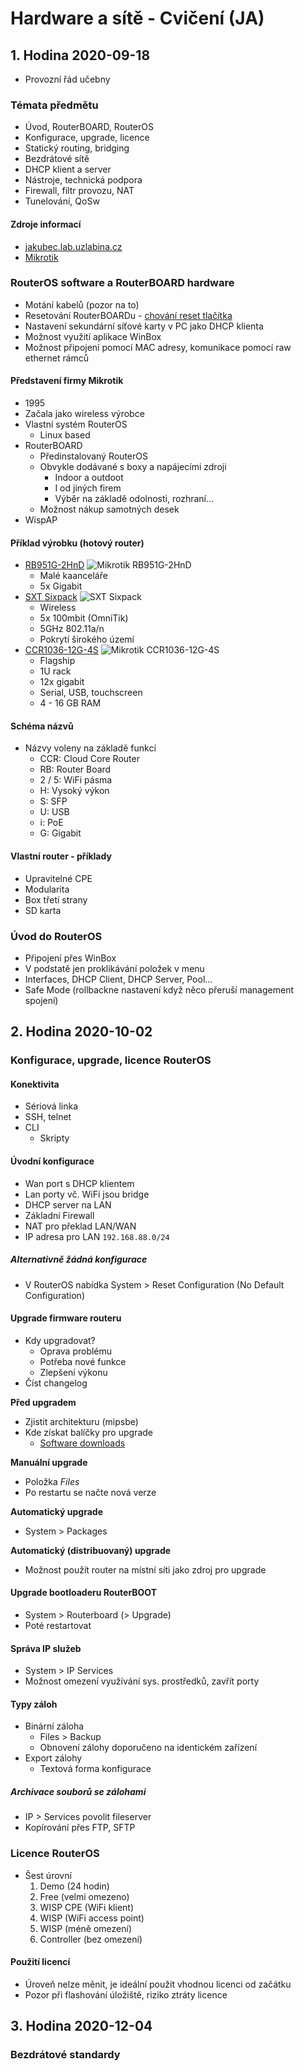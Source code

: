 # Hardware a sítě - Cvičení (JA)

## 1. Hodina 2020-09-18

- Provozní řád učebny

### Témata předmětu

- Úvod, RouterBOARD, RouterOS
- Konfigurace, upgrade, licence
- Statický routing, bridging
- Bezdrátové sítě
- DHCP klient a server
- Nástroje, technická podpora
- Firewall, filtr provozu, NAT
- Tunelování, QoSw

#### Zdroje informací
- [jakubec.lab.uzlabina.cz](https://jakubec.lab.uzlabina.cz/)
- [Mikrotik](https://mikrotik.com/)

### RouterOS software a RouterBOARD hardware
- Motání kabelů (pozor na to)
- Resetování RouterBOARDu - [chování reset tlačítka](https://www.mikrotik.com.my/reset-to-factory-default-settings/)
- Nastavení sekundární síťové karty v PC jako DHCP klienta
- Možnost využití aplikace WinBox
- Možnost připojení pomocí MAC adresy, komunikace pomocí raw ethernet rámců

#### Představení firmy Mikrotik
- 1995
- Začala jako wireless výrobce
- Vlastní systém RouterOS
	- Linux based
- RouterBOARD
	- Předinstalovaný RouterOS
	- Obvykle dodávané s boxy a napájecími zdroji
		- Indoor a outdoot
		- I od jiných firem
		- Výběr na základě odolnosti, rozhraní...
	- Možnost nákup samotných desek
- WispAP

#### Příklad výrobku (hotový router)

- [RB951G-2HnD](https://mikrotik.com/product/RB951G-2HnD)
![Mikrotik RB951G-2HnD](https://img.alza.cz/Foto/LegendFoto/photos/PW023a5_1.jpg)
	- Malé kaanceláře
	- 5x Gigabit
- [SXT Sixpack](https://mikrotik.com/product/RBSXTKit)
![SXT Sixpack](https://cdn10.bigcommerce.com/s-5db3f7/products/2373/images/1967/RBSXTKit_1__30485.1412800927.1280.1280.jpg)
	- Wireless
	- 5x 100mbit (OmniTik)
	- 5GHz 802.11a/n
	- Pokrytí širokého území
- [CCR1036-12G-4S](https://mikrotik.com/product/CCR1036-12G-4S-EM)
![Mikrotik CCR1036-12G-4S](https://www.wifihw.cz/attachstore/StoItem/_2/2662/AIR1271.jpg)
	- Flagship
	- 1U rack
	- 12x gigabit
	- Serial, USB, touchscreen
	- 4 - 16 GB RAM

#### Schéma názvů
- Názvy voleny na základě funkcí
	- CCR: Cloud Core Router
	- RB: Router Board
	- 2 / 5: WiFi pásma
	- H: Vysoký výkon
	- S: SFP
	- U: USB
	- i: PoE
	- G: Gigabit

#### Vlastní router - příklady
- Upravitelné CPE
- Modularita
- Box třetí strany
- SD karta

### Úvod do RouterOS
- Připojení přes WinBox
- V podstatě jen proklikávání položek v menu
- Interfaces, DHCP Client, DHCP Server, Pool...
- Safe Mode (rollbackne nastavení když něco přeruší management spojení)

## 2. Hodina 2020-10-02

### Konfigurace, upgrade, licence RouterOS

#### Konektivita
- Sériová linka
- SSH, telnet
- CLI
	- Skripty

#### Úvodní konfigurace
- Wan port s DHCP klientem
- Lan porty vč. WiFi jsou bridge
- DHCP server na LAN
- Základní Firewall
- NAT pro překlad LAN/WAN
- IP adresa pro LAN `192.168.88.0/24`

##### Alternativně žádná konfigurace
- V RouterOS nabídka System > Reset Configuration (No Default Configuration)

#### Upgrade firmware routeru
- Kdy upgradovat?
	- Oprava problému
	- Potřeba nové funkce
	- Zlepšení výkonu
- Číst changelog  

**Před upgradem**
- Zjistit architekturu (mipsbe)
- Kde získat balíčky pro upgrade
	- [Software downloads](https://mikrotik.com/download)  

**Manuální upgrade**
- Položka *Files*
- Po restartu se načte nová verze  

**Automatický upgrade**
- System > Packages  

**Automatický (distribuovaný) upgrade**
- Možnost použít router na místní síti jako zdroj pro upgrade

#### Upgrade bootloaderu RouterBOOT
- System > Routerboard (> Upgrade)
- Poté restartovat

#### Správa IP služeb
- System > IP Services
- Možnost omezení využívání sys. prostředků, zavřít porty

#### Typy záloh
- Binární záloha
	- Files > Backup
	- Obnovení zálohy doporučeno na identickém zařízení
- Export zálohy
	- Textová forma konfigurace

##### Archivace souborů se zálohami
- IP > Services povolit fileserver
- Kopírování přes FTP, SFTP

### Licence RouterOS
- Šest úrovní
	1. Demo (24 hodin)
	2. Free (velmi omezeno)
	3. WISP CPE (WiFi klient)
	4. WISP (WiFi access point)
	5. WISP (méně omezení)
	6. Controller (bez omezení)

#### Použití licencí
- Úroveň nelze měnit, je ideální použít vhodnou licenci od začátku
- Pozor při flashování úložiště, riziko ztráty licence

## 3. Hodina 2020-12-04

### Bezdrátové standardy